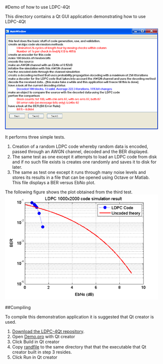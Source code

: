 #Demo of how to use LDPC-4Qt

This directory contains a Qt GUI application demonstrating how to use LDPC-4Qt

![Screenshot of Demo application](screenshot.png)

It performs three simple tests.

1. Creation of a random LDPC code whereby random data is encoded, passed through an AWGN channel, decoded and the BER displayed.
2. The same test as one except it attempts to load an LDPC code from disk and if no such file exists is creates one randomly and saves it to disk for later.
3. The same as test one except it runs through many noise levels and stores its results in a file that can be opened using Octave or Matlab. This file displays a BER versus EbNo plot.

The following figure shows the plot obtained from the third test.
![LDPC BER versus EbNo plot](LDPC1000x2000SimulationResult.png)

##Compiling

To compile this demonstration application it is suggested that Qt creator is used.

1. [Download the LDPC-4Qt repository](https://github.com/jontio/LDPC-4Qt/zipball/master).
2. Open [Demo.pro](Demo.pro) with Qt creator
3. Click Build in Qt creator
4. Copy [randfile](../LDPC-codes/randfile) to the same directory that that the executable that Qt creator built in step 3 resides.
5. Click Run in Qt creator

